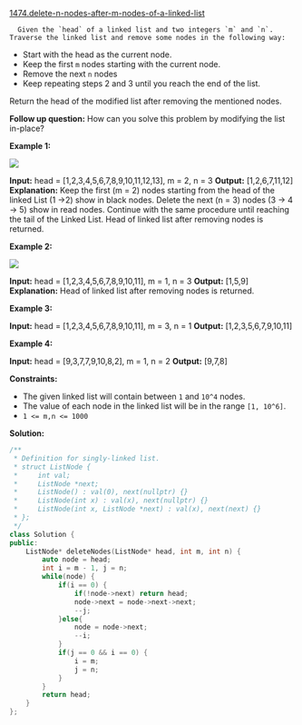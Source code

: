 [1474.delete-n-nodes-after-m-nodes-of-a-linked-list](https://leetcode.com/problems/delete-n-nodes-after-m-nodes-of-a-linked-list/)  

      Given the `head` of a linked list and two integers `m` and `n`. Traverse the linked list and remove some nodes in the following way:

*   Start with the head as the current node.
*   Keep the first `m` nodes starting with the current node.
*   Remove the next `n` nodes
*   Keep repeating steps 2 and 3 until you reach the end of the list.

Return the head of the modified list after removing the mentioned nodes.

**Follow up question:** How can you solve this problem by modifying the list in-place?

**Example 1:**

**![](https://assets.leetcode.com/uploads/2020/06/06/sample_1_1848.png)**

**Input:** head = \[1,2,3,4,5,6,7,8,9,10,11,12,13\], m = 2, n = 3
**Output:** \[1,2,6,7,11,12\]
**Explanation:** Keep the first (m = 2) nodes starting from the head of the linked List  (1 ->2) show in black nodes.
Delete the next (n = 3) nodes (3 -> 4 -> 5) show in read nodes.
Continue with the same procedure until reaching the tail of the Linked List.
Head of linked list after removing nodes is returned.

**Example 2:**

**![](https://assets.leetcode.com/uploads/2020/06/06/sample_2_1848.png)**

**Input:** head = \[1,2,3,4,5,6,7,8,9,10,11\], m = 1, n = 3
**Output:** \[1,5,9\]
**Explanation:** Head of linked list after removing nodes is returned.

**Example 3:**

**Input:** head = \[1,2,3,4,5,6,7,8,9,10,11\], m = 3, n = 1
**Output:** \[1,2,3,5,6,7,9,10,11\]

**Example 4:**

**Input:** head = \[9,3,7,7,9,10,8,2\], m = 1, n = 2
**Output:** \[9,7,8\]

**Constraints:**

*   The given linked list will contain between `1` and `10^4` nodes.
*   The value of each node in the linked list will be in the range `[1, 10^6]`.
*   `1 <= m,n <= 1000`  



**Solution:**  

```cpp
/**
 * Definition for singly-linked list.
 * struct ListNode {
 *     int val;
 *     ListNode *next;
 *     ListNode() : val(0), next(nullptr) {}
 *     ListNode(int x) : val(x), next(nullptr) {}
 *     ListNode(int x, ListNode *next) : val(x), next(next) {}
 * };
 */
class Solution {
public:
    ListNode* deleteNodes(ListNode* head, int m, int n) {
        auto node = head;
        int i = m - 1, j = n;
        while(node) {
            if(i == 0) {
                if(!node->next) return head;
                node->next = node->next->next;
                --j;
            }else{
                node = node->next;
                --i;
            }
            if(j == 0 && i == 0) {
                i = m;
                j = n;
            }
        }
        return head;
    }
};
```
      